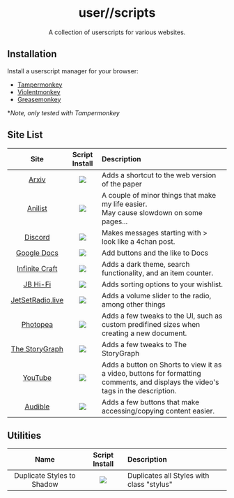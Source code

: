 <div align="center">
    <h1>user//scripts</h1>
    <p>A collection of userscripts for various websites.</p>
</div>

## Installation


Install a userscript manager for your browser:

- [Tampermonkey](https://www.tampermonkey.net/)
- [Violentmonkey](https://violentmonkey.github.io/)
- [Greasemonkey](https://www.greasespot.net/)  

\**Note, only tested with Tampermonkey*

## Site List

| Site | Script Install | Description |
| :---: | :---: | :--- |
| [Arxiv](https://arxiv.org/) | <a href="https://github.com/Jordy3D/user_____/raw/main/scripts/ArxivWebShortcut.user.js"><img src="https://img.shields.io/badge/INSTALL-v0.2-blue.svg"></a> | Adds a shortcut to the web version of the paper |
| [Anilist](https://www.anilist.co/) | <a href="https://github.com/Jordy3D/user_____/raw/main/scripts/BanesAnilistChanges.user.js"><img src="https://img.shields.io/badge/INSTALL-v0.3-blue.svg"></a> | A couple of minor things that make my life easier.<br>May cause slowdown on some pages... |
| [Discord](https://discord.com/) | <a href="https://github.com/Jordy3D/user_____/raw/main/scripts/DiscordChan.user.js"><img src="https://img.shields.io/badge/INSTALL-v1.3.1-blue.svg"></a> | Makes messages starting with > look like a 4chan post. |
| [Google Docs](https://docs.google.com/) | <a href="https://github.com/Jordy3D/user_____/raw/main/scripts/DocsPlus.user.js"><img src="https://img.shields.io/badge/INSTALL-v0.0.2-blue.svg"></a> | Add buttons and the like to Docs |
| [Infinite Craft](https://neal.fun/infinite-craft/) | <a href="https://github.com/Jordy3D/user_____/raw/main/scripts/InfiniteCraftPlus.user.js"><img src="https://img.shields.io/badge/INSTALL-v0.3.1-blue.svg"></a> | Adds a dark theme, search functionality, and an item counter. |
| [JB Hi-Fi](https://www.jbhifi.com.au/) | <a href="https://github.com/Jordy3D/user_____/raw/main/scripts/JBPlus.user.js"><img src="https://img.shields.io/badge/INSTALL-v0.2.0-blue.svg"></a> | Adds sorting options to your wishlist. |
| [JetSetRadio.live](https://jetsetradio.live/) | <a href="https://github.com/Jordy3D/user_____/raw/main/scripts/JSRLPlus.user.js"><img src="https://img.shields.io/badge/INSTALL-v0.5.0-blue.svg"></a> | Adds a volume slider to the radio, among other things |
| [Photopea](https://www.photopea.com/) | <a href="https://github.com/Jordy3D/user_____/raw/main/scripts/PhotopeaTweaks.user.js"><img src="https://img.shields.io/badge/INSTALL-v0.1.6-blue.svg"></a> | Adds a few tweaks to the UI, such as custom predifined sizes when creating a new document. |
| [The StoryGraph](https://app.thestorygraph.com/) | <a href="https://github.com/Jordy3D/user_____/raw/main/scripts/StoryGraphTweaks.user.js"><img src="https://img.shields.io/badge/INSTALL-v0.0.3-blue.svg"></a> | Adds a few tweaks to The StoryGraph |
| [YouTube](https://www.youtube.com/) | <a href="https://github.com/Jordy3D/user_____/raw/main/scripts/YouTubePlus.user.js"><img src="https://img.shields.io/badge/INSTALL-v0.9.0-blue.svg"></a> | Adds a button on Shorts to view it as a video, buttons for formatting comments, and displays the video's tags in the description. |
| [Audible](https://www.audible.com/) | <a href="https://github.com/Jordy3D/user_____/raw/main/scripts/audibleBonus.user.js"><img src="https://img.shields.io/badge/INSTALL-v0.1-blue.svg"></a> | Adds a few buttons that make accessing/copying content easier. |

## Utilities

| Name | Script Install | Description |
| :---: | :---: | :--- |
| Duplicate Styles to Shadow | <a href="https://github.com/Jordy3D/user_____/raw/main/scripts/DuplicateStylestoShadow.user.js"><img src="https://img.shields.io/badge/INSTALL-v0.1.0-blue.svg"></a> | Duplicates all Styles with class "stylus" |
